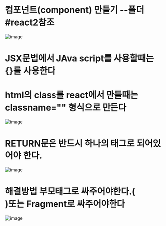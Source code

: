 
# 컴포넌트(component) 만들기 --폴더 #react2참조

![image](https://github.com/jaejae87/React_basic/assets/129706762/18f3becb-9472-439e-a68b-8d2ecbaacda1)

# JSX문법에서 JAva script를 사용할때는 {}를 사용한다
# html의 class를 react에서 만들때는 classname="" 형식으로 만든다

![image](https://github.com/jaejae87/React_basic/assets/129706762/c5360b38-f08a-4cfb-903b-440f31096044)

# RETURN문은 반드시 하나의 태그로 되어있어야 한다.

![image](https://github.com/jaejae87/React_basic/assets/129706762/0d54a9ea-6b12-42fc-8ff1-6291ab70abb3)

# 해결방법 부모태그로 싸주어야한다.(<div>)또는 Fragment로 싸주어야한다
![image](https://github.com/jaejae87/React_basic/assets/129706762/e3816e7a-e8bd-43e5-836a-6f6d5991fd43)
